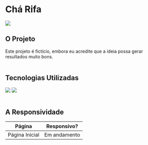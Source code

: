 <h1>Chá Rifa</h1> 

<a href="https://webjai.github.io/Projeto-Cha-Rifa"><img src="[https://github.com/webjai/Explorar-Minha-Cidade/blob/main/assets/explore%20sua%20cidade.png](https://github.com/webjai/Projeto-Cha-Rifa/blob/main/cha%20Rifa.png)" /></a>

## O Projeto

Este projeto é fictício, embora eu acredite que a ideia possa gerar resultados muito bons.
<br><br>


## Tecnologias Utilizadas
<img src="https://img.shields.io/badge/HTML-239120?style=for-the-badge&logo=html5&logoColor=white"/> <img src="https://img.shields.io/badge/CSS-239120?&style=for-the-badge&logo=css3&logoColor=white" /> 
<br><br>

## A Responsividade

| Página             | Responsivo? |
|--------------------|-------------|
| Página Inicial     | Em andamento    |



